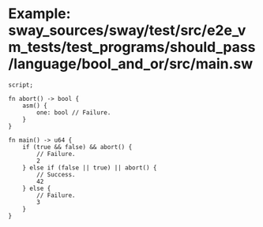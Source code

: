 # Example: sway_sources/sway/test/src/e2e_vm_tests/test_programs/should_pass/language/bool_and_or/src/main.sw

```sway
script;

fn abort() -> bool {
    asm() {
        one: bool // Failure.
    }
}

fn main() -> u64 {
    if (true && false) && abort() {
        // Failure.
        2
    } else if (false || true) || abort() {
        // Success.
        42
    } else {
        // Failure.
        3
    }
}

```
